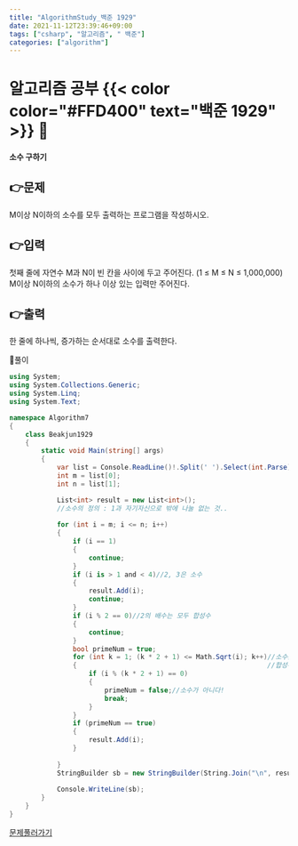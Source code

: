 ```yaml
---
title: "AlgorithmStudy_백준 1929"
date: 2021-11-12T23:39:46+09:00
tags: ["csharp", "알고리즘", " 백준"]
categories: ["algorithm"]
---
```

# 알고리즘 공부 {{< color color="#FFD400" text="백준 1929" >}} 🧐
#### 소수 구하기


## 👉문제
M이상 N이하의 소수를 모두 출력하는 프로그램을 작성하시오.


## 👉입력  
첫째 줄에 자연수 M과 N이 빈 칸을 사이에 두고 주어진다. (1 ≤ M ≤ N ≤ 1,000,000) M이상 N이하의 소수가 하나 이상 있는 입력만 주어진다.


## 👉출력
한 줄에 하나씩, 증가하는 순서대로 소수를 출력한다.  


🍑풀이 

```csharp
using System;
using System.Collections.Generic;
using System.Linq;
using System.Text;

namespace Algorithm7
{
    class Beakjun1929
    {
        static void Main(string[] args)
        {
            var list = Console.ReadLine()!.Split(' ').Select(int.Parse).ToArray();
            int m = list[0];
            int n = list[1];

            List<int> result = new List<int>();
            //소수의 정의 : 1과 자기자신으로 밖에 나눌 없는 것..
            
            for (int i = m; i <= n; i++)
            {
                if (i == 1)
                {
                    continue;
                }
                if (i is > 1 and < 4)//2, 3은 소수
                {
                    result.Add(i);
                    continue;
                }
                if (i % 2 == 0)//2의 배수는 모두 합성수
                {
                    continue;
                }
                bool primeNum = true;  
                for (int k = 1; (k * 2 + 1) <= Math.Sqrt(i); k++)//소수는 다 홀수이다. => 2k + 1
                {                                                //합성수라면 수의 제곱근보다 작거나 같은 수가 존재한다.
                    if (i % (k * 2 + 1) == 0)
                    {
                        primeNum = false;//소수가 아니다!
                        break;
                    }
                }
                if (primeNum == true)
                {
                    result.Add(i);
                }
              
            }
            StringBuilder sb = new StringBuilder(String.Join("\n", result.ToArray()));
  
            Console.WriteLine(sb);
        }
    }
}
```


[문제풀러가기](https://www.acmicpc.net/problem/1929)